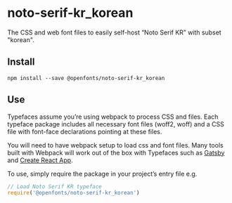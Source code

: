 
# noto-serif-kr_korean

The CSS and web font files to easily self-host “Noto Serif KR” with subset "korean".

## Install

`npm install --save @openfonts/noto-serif-kr_korean`

## Use

Typefaces assume you’re using webpack to process CSS and files. Each typeface
package includes all necessary font files (woff2, woff) and a CSS file with
font-face declarations pointing at these files.

You will need to have webpack setup to load css and font files. Many tools built
with Webpack will work out of the box with Typefaces such as [Gatsby](https://github.com/gatsbyjs/gatsby)
and [Create React App](https://github.com/facebookincubator/create-react-app).

To use, simply require the package in your project’s entry file e.g.

```javascript
// Load Noto Serif KR typeface
require('@openfonts/noto-serif-kr_korean')
```
